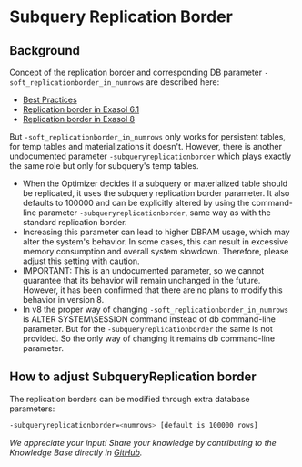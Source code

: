 # Subquery Replication Border

## Background

Concept of the replication border and corresponding DB parameter `-soft_replicationborder_in_numrows` are described here:

- [Best Practices](https://docs.exasol.com/db/latest/performance/best_practices.htm)  
- [Replication border in Exasol 6.1](https://exasol.my.site.com/s/article/Replication-border-in-Exasol-6-1)
- [Replication border in Exasol 8](https://exasol.my.site.com/s/article/Changelog-content-16000)

But `-soft_replicationborder_in_numrows` only works for persistent tables, for temp tables and materializations it doesn't.
However, there is another undocumented parameter `-subqueryreplicationborder` which plays exactly the same role but only for subquery's temp tables.

- When the Optimizer decides if a subquery or materialized table should be replicated, it uses the subquery replication border parameter. It also defaults to 100000 and can be explicitly altered by using the command-line parameter `-subqueryreplicationborder`, same way as with the standard replication border.
- Increasing this parameter can lead to higher DBRAM usage, which may alter the system's behavior. In some cases, this can result in excessive memory consumption and overall system slowdown. Therefore, please adjust this setting with caution.
- IMPORTANT: This is an undocumented parameter, so we cannot guarantee that its behavior will remain unchanged in the future. However, it has been confirmed that there are no plans to modify this behavior in version 8.
- In v8 the proper way of changing `-soft_replicationborder_in_numrows` is ALTER SYSTEM\SESSION command instead of db command-line parameter. But for the `-subqueryreplicationborder` the same is not provided. So the only way of changing it remains db command-line parameter.

## How to adjust SubqueryReplication border

The replication borders can be modified through extra database parameters:

```sh
-subqueryreplicationborder=<numrows> [default is 100000 rows]
```

*We appreciate your input! Share your knowledge by contributing to the Knowledge Base directly in [GitHub](https://github.com/exasol/public-knowledgebase).*

